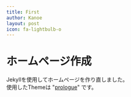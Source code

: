 ```yaml
---
title: First
author: Kanoe
layout: post
icon: fa-lightbulb-o
---
```

# ホームページ作成

Jekyllを使用してホームページを作り直しました。  
使用したThemeは "[prologue](https://github.com/chrisbobbe/jekyll-theme-prologue)"  です。